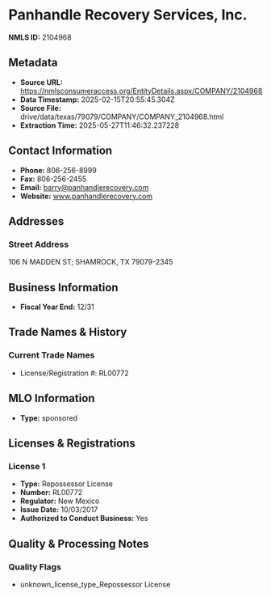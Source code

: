 # Panhandle Recovery Services, Inc.

**NMLS ID:** 2104968

## Metadata
- **Source URL:** https://nmlsconsumeraccess.org/EntityDetails.aspx/COMPANY/2104968
- **Data Timestamp:** 2025-02-15T20:55:45.304Z
- **Source File:** drive/data/texas/79079/COMPANY/COMPANY_2104968.html
- **Extraction Time:** 2025-05-27T11:46:32.237228

## Contact Information
- **Phone:** 806-256-8999
- **Fax:** 806-256-2455
- **Email:** barry@panhandlerecovery.com
- **Website:** www.panhandlerecovery.com

## Addresses
### Street Address
106 N MADDEN ST; SHAMROCK, TX 79079-2345

## Business Information
- **Fiscal Year End:** 12/31

## Trade Names & History
### Current Trade Names
- License/Registration #: RL00772

## MLO Information
- **Type:** sponsored

## Licenses & Registrations

### License 1
- **Type:** Repossessor License
- **Number:** RL00772
- **Regulator:** New Mexico
- **Issue Date:** 10/03/2017
- **Authorized to Conduct Business:** Yes

## Quality & Processing Notes
### Quality Flags
- unknown_license_type_Repossessor License
